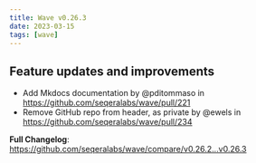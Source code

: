 ```yaml
---
title: Wave v0.26.3
date: 2023-03-15
tags: [wave]
---
```


## Feature updates and improvements

* Add Mkdocs documentation  by @pditommaso in https://github.com/seqeralabs/wave/pull/221
* Remove GitHub repo from header, as private by @ewels in https://github.com/seqeralabs/wave/pull/234


**Full Changelog**: https://github.com/seqeralabs/wave/compare/v0.26.2...v0.26.3
